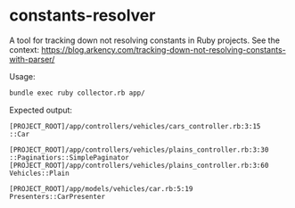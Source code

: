 # constants-resolver
A tool for tracking down not resolving constants in Ruby projects.
See the context: https://blog.arkency.com/tracking-down-not-resolving-constants-with-parser/

Usage:
```bash
bundle exec ruby collector.rb app/
```

Expected output:
```
[PROJECT_ROOT]/app/controllers/vehicles/cars_controller.rb:3:15   ::Car

[PROJECT_ROOT]/app/controllers/vehicles/plains_controller.rb:3:30 ::Paginatiors::SimplePaginator
[PROJECT_ROOT]/app/controllers/vehicles/plains_controller.rb:3:60 Vehicles::Plain

[PROJECT_ROOT]/app/models/vehicles/car.rb:5:19    Presenters::CarPresenter
```